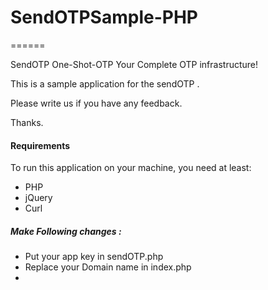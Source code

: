 # SendOTPSample-PHP

======

SendOTP One-Shot-OTP Your Complete OTP infrastructure!

This is a sample application for the sendOTP .

Please write us if you have any feedback.

Thanks.




#### Requirements

 To run this application on your machine, you need at least:

* PHP
* jQuery 
* Curl 
 
##### Make Following changes :  

* Put your app key in sendOTP.php
* Replace your Domain name in index.php
* 



